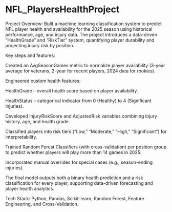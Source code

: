 # NFL_PlayersHealthProject

Project Overview:
Built a machine learning classification system to predict NFL player health and availability for the 2025 season using historical performance, age, and injury data. The project introduces a data-driven “HealthGrade” and “RiskTier” system, quantifying player durability and projecting injury risk by position.

Key steps and features:

Created an AvgSeasonGames metric to normalize player availability (3-year average for veterans, 2-year for recent players, 2024 data for rookies).

Engineered custom health features:

HealthGrade – overall health score based on player availability.

HealthStatus – categorical indicator from 0 (Healthy) to 4 (Significant Injuries).

Developed InjuryRiskScore and AdjustedRisk variables combining injury history, age, and health grade.

Classified players into risk tiers (“Low,” “Moderate,” “High,” “Significant”) for interpretability.

Trained Random Forest Classifiers (with cross-validation) per position group to predict whether players will play more than 14 games in 2025.

Incorporated manual overrides for special cases (e.g., season-ending injuries).

The final model outputs both a binary health prediction and a risk classification for every player, supporting data-driven forecasting and player health analytics.

Tech Stack: Python, Pandas, Scikit-learn, Random Forest, Feature Engineering, and Cross-Validation.
